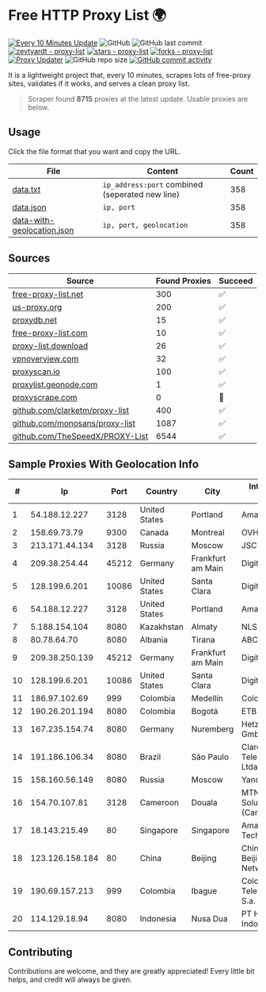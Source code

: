
# Free HTTP Proxy List 🌍

[![Every 10 Minutes Update](https://github.com/mertguvencli/http-proxy-list/actions/workflows/main.yml/badge.svg?branch=main)](https://github.com/mertguvencli/http-proxy-list/actions/workflows/main.yml)
![GitHub](https://img.shields.io/github/license/mertguvencli/http-proxy-list)
![GitHub last commit](https://img.shields.io/github/last-commit/mertguvencli/http-proxy-list)
[![zevtyardt - proxy-list](https://img.shields.io/static/v1?label=zevtyardt&message=proxy-list&color=blue&logo=github)](https://github.com/zevtyardt/proxy-list "Go to GitHub repo")
[![stars - proxy-list](https://img.shields.io/github/stars/zevtyardt/proxy-list?style=social)](https://github.com/zevtyardt/proxy-list)
[![forks - proxy-list](https://img.shields.io/github/forks/zevtyardt/proxy-list?style=social)](https://github.com/zevtyardt/proxy-list)
[![Proxy Updater](https://github.com/zevtyardt/proxy-list/workflows/Proxy%20Updater/badge.svg)](https://github.com/zevtyardt/proxy-list/actions?query=workflow:"Proxy+Updater")
![GitHub repo size](https://img.shields.io/github/repo-size/zevtyardt/proxy-list)
[![GitHub commit activity](https://img.shields.io/github/commit-activity/m/zevtyardt/proxy-list?logo=commits)](https://github.com/zevtyardt/proxy-list/commits/main)

It is a lightweight project that, every 10 minutes, scrapes lots of free-proxy sites, validates if it works, and serves a clean proxy list.

> Scraper found **8715** proxies at the latest update. Usable proxies are below.

## Usage

Click the file format that you want and copy the URL.

|File|Content|Count|
|----|-------|-----|
|[data.txt](https://raw.githubusercontent.com/mertguvencli/http-proxy-list/main/proxy-list/data.txt)|`ip_address:port` combined (seperated new line)|358|
|[data.json](https://raw.githubusercontent.com/mertguvencli/http-proxy-list/main/proxy-list/data.json)|`ip, port`|358|
|[data-with-geolocation.json](https://raw.githubusercontent.com/mertguvencli/http-proxy-list/main/proxy-list/data-with-geolocation.json)|`ip, port, geolocation`|358|

## Sources

|Source|Found Proxies|Succeed|
|------|-------------|-------|
|[free-proxy-list.net](https://free-proxy-list.net)|300|✅|
|[us-proxy.org](https://www.us-proxy.org)|200|✅|
|[proxydb.net](http://proxydb.net)|15|✅|
|[free-proxy-list.com](https://free-proxy-list.com/?page=&port=&type%5B%5D=http&type%5B%5D=https&up_time=0&search=Search)|10|✅|
|[proxy-list.download](https://www.proxy-list.download/HTTP)|26|✅|
|[vpnoverview.com](https://vpnoverview.com/privacy/anonymous-browsing/free-proxy-servers)|32|✅|
|[proxyscan.io](https://www.proxyscan.io)|100|✅|
|[proxylist.geonode.com](https://proxylist.geonode.com/api/proxy-list?limit=300&page=1&sort_by=lastChecked&sort_type=desc&protocols=http,https)|1|✅|
|[proxyscrape.com](https://api.proxyscrape.com/v2/?request=displayproxies&protocol=http&timeout=10000&country=all&ssl=all&anonymity=all)|0|🚫|
|[github.com/clarketm/proxy-list](https://raw.githubusercontent.com/clarketm/proxy-list/master/proxy-list-raw.txt)|400|✅|
|[github.com/monosans/proxy-list](https://raw.githubusercontent.com/monosans/proxy-list/main/proxies/http.txt)|1087|✅|
|[github.com/TheSpeedX/PROXY-List](https://raw.githubusercontent.com/TheSpeedX/PROXY-List/master/http.txt)|6544|✅|


## Sample Proxies With Geolocation Info

|#|Ip|Port|Country|City|Internet Service Provider|
|-|--|----|-------|----|-------------------------|
|1|54.188.12.227|3128|United States|Portland|Amazon.com, Inc.|
|2|158.69.73.79|9300|Canada|Montreal|OVH SAS|
|3|213.171.44.134|3128|Russia|Moscow|JSC Comcor|
|4|209.38.254.44|45212|Germany|Frankfurt am Main|DigitalOcean, LLC|
|5|128.199.6.201|10086|United States|Santa Clara|DigitalOcean, LLC|
|6|54.188.12.227|3128|United States|Portland|Amazon.com, Inc.|
|7|5.188.154.104|8080|Kazakhstan|Almaty|NLS|
|8|80.78.64.70|8080|Albania|Tirana|ABCom|
|9|209.38.250.139|45212|Germany|Frankfurt am Main|DigitalOcean, LLC|
|10|128.199.6.201|10086|United States|Santa Clara|DigitalOcean, LLC|
|11|186.97.102.69|999|Colombia|Medellín|Colombia Móvil|
|12|190.26.201.194|8080|Colombia|Bogotá|ETB - Colombia|
|13|167.235.154.74|8080|Germany|Nuremberg|Hetzner Online GmbH|
|14|191.186.106.34|8080|Brazil|São Paulo|Claro NXT Telecomunicacoes Ltda|
|15|158.160.56.149|8080|Russia|Moscow|Yandex.Cloud LLC|
|16|154.70.107.81|3128|Cameroon|Douala|MTN Network Solutions (Cameroon)|
|17|18.143.215.49|80|Singapore|Singapore|Amazon Technologies Inc.|
|18|123.126.158.184|80|China|Beijing|China Unicom Beijing Province Network|
|19|190.69.157.213|999|Colombia|Ibague|Colombia Telecomunicaciones S.a. ESP|
|20|114.129.18.94|8080|Indonesia|Nusa Dua|PT Hipernet Indodata|



## Contributing

Contributions are welcome, and they are greatly appreciated! Every
little bit helps, and credit will always be given.

